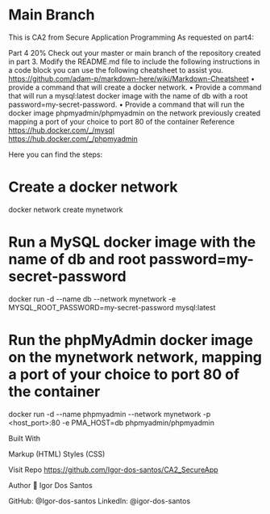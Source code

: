 # Main Branch
This is CA2 from Secure Application Programming
As requested on part4:

Part 4										20%
Check out your master or main branch of the repository created in part 3.
Modify the  README.md file to include the following instructions in a code block you can use the following cheatsheet to assist you.
 https://github.com/adam-p/markdown-here/wiki/Markdown-Cheatsheet
•	provide a command that will create a docker network.
•	Provide a command that will run a mysql:latest docker image with the name of db with a root password=my-secret-password.
•	Provide a command that will run the docker image phpmyadmin/phpmyadmin on the network previously created mapping a port of your choice to port 80 of the container
Reference 
https://hub.docker.com/_/mysql  
https://hub.docker.com/_/phpmyadmin 



Here you can find the steps:


# Create a docker network
docker network create mynetwork

# Run a MySQL docker image with the name of db and root password=my-secret-password
docker run -d --name db --network mynetwork -e MYSQL_ROOT_PASSWORD=my-secret-password mysql:latest

# Run the phpMyAdmin docker image on the mynetwork network, mapping a port of your choice to port 80 of the container
docker run -d --name phpmyadmin --network mynetwork -p <host_port>:80 -e PMA_HOST=db phpmyadmin/phpmyadmin









Built With

Markup (HTML)
Styles (CSS)

Visit Repo
https://github.com/Igor-dos-santos/CA2_SecureApp 

Author
👤 Igor Dos Santos

GitHub: @Igor-dos-santos
LinkedIn: @igor-dos-santos
